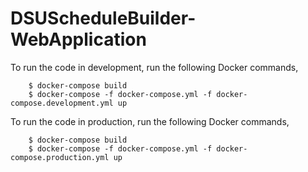 # DSUScheduleBuilder-WebApplication

To run the code in development, run the following Docker commands,

		$ docker-compose build
		$ docker-compose -f docker-compose.yml -f docker-compose.development.yml up

To run the code in production, run the following Docker commands,

		$ docker-compose build
		$ docker-compose -f docker-compose.yml -f docker-compose.production.yml up